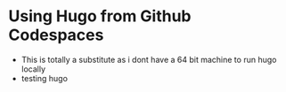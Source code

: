 # Using Hugo from Github Codespaces

- This is totally a substitute as i dont have a 64 bit machine to run hugo locally
- testing hugo

